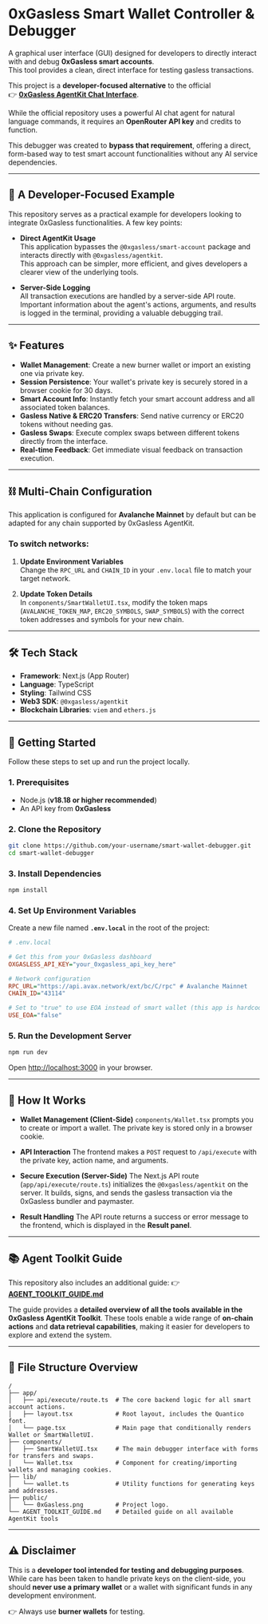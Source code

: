 # 0xGasless Smart Wallet Controller & Debugger

A graphical user interface (GUI) designed for developers to directly interact with and debug **0xGasless smart accounts**.  
This tool provides a clean, direct interface for testing gasless transactions.

This project is a **developer-focused alternative** to the official  
👉 [**0xGasless AgentKit Chat Interface**](https://github.com/0xgasless/agentkit-chat-interface).  

While the official repository uses a powerful AI chat agent for natural language commands, it requires an **OpenRouter API key** and credits to function.  

This debugger was created to **bypass that requirement**, offering a direct, form-based way to test smart account functionalities without any AI service dependencies.

---

## 🔧 A Developer-Focused Example

This repository serves as a practical example for developers looking to integrate 0xGasless functionalities. A few key points:

- **Direct AgentKit Usage**  
  This application bypasses the `@0xgasless/smart-account` package and interacts directly with `@0xgasless/agentkit`.  
  This approach can be simpler, more efficient, and gives developers a clearer view of the underlying tools.

- **Server-Side Logging**  
  All transaction executions are handled by a server-side API route.  
  Important information about the agent's actions, arguments, and results is logged in the terminal, providing a valuable debugging trail.

---

## ✨ Features

- **Wallet Management**: Create a new burner wallet or import an existing one via private key.  
- **Session Persistence**: Your wallet's private key is securely stored in a browser cookie for 30 days.  
- **Smart Account Info**: Instantly fetch your smart account address and all associated token balances.  
- **Gasless Native & ERC20 Transfers**: Send native currency or ERC20 tokens without needing gas.  
- **Gasless Swaps**: Execute complex swaps between different tokens directly from the interface.  
- **Real-time Feedback**: Get immediate visual feedback on transaction execution.  

---

## ⛓️ Multi-Chain Configuration

This application is configured for **Avalanche Mainnet** by default but can be adapted for any chain supported by 0xGasless AgentKit.

### To switch networks:

1. **Update Environment Variables**  
   Change the `RPC_URL` and `CHAIN_ID` in your `.env.local` file to match your target network.

2. **Update Token Details**  
   In `components/SmartWalletUI.tsx`, modify the token maps (`AVALANCHE_TOKEN_MAP`, `ERC20_SYMBOLS`, `SWAP_SYMBOLS`) with the correct token addresses and symbols for your new chain.

---

## 🛠️ Tech Stack

- **Framework**: Next.js (App Router)  
- **Language**: TypeScript  
- **Styling**: Tailwind CSS  
- **Web3 SDK**: `@0xgasless/agentkit`  
- **Blockchain Libraries**: `viem` and `ethers.js`  

---

## 🚀 Getting Started

Follow these steps to set up and run the project locally.

### 1. Prerequisites

- Node.js (**v18.18 or higher recommended**)  
- An API key from **0xGasless**  

### 2. Clone the Repository

```bash
git clone https://github.com/your-username/smart-wallet-debugger.git
cd smart-wallet-debugger
````

### 3. Install Dependencies

```bash
npm install
```

### 4. Set Up Environment Variables

Create a new file named **`.env.local`** in the root of the project:

```ini
# .env.local

# Get this from your 0xGasless dashboard
OXGASLESS_API_KEY="your_0xgasless_api_key_here"

# Network configuration
RPC_URL="https://api.avax.network/ext/bc/C/rpc" # Avalanche Mainnet
CHAIN_ID="43114"

# Set to "true" to use EOA instead of smart wallet (this app is hardcoded to "false")
USE_EOA="false"
```

### 5. Run the Development Server

```bash
npm run dev
```

Open [http://localhost:3000](http://localhost:3000) in your browser.

---

## 🤔 How It Works

* **Wallet Management (Client-Side)**
  `components/Wallet.tsx` prompts you to create or import a wallet.
  The private key is stored only in a browser cookie.

* **API Interaction**
  The frontend makes a `POST` request to `/api/execute` with the private key, action name, and arguments.

* **Secure Execution (Server-Side)**
  The Next.js API route (`app/api/execute/route.ts`) initializes the `@0xgasless/agentkit` on the server.
  It builds, signs, and sends the gasless transaction via the 0xGasless bundler and paymaster.

* **Result Handling**
  The API route returns a success or error message to the frontend, which is displayed in the **Result panel**.

---

## 📚 Agent Toolkit Guide

This repository also includes an additional guide:
👉 [**AGENT\_TOOLKIT\_GUIDE.md**](./AGENT_TOOLKIT_GUIDE.md)

The guide provides a **detailed overview of all the tools available in the 0xGasless AgentKit Toolkit**.
These tools enable a wide range of **on-chain actions** and **data retrieval capabilities**, making it easier for developers to explore and extend the system.

---

## 📂 File Structure Overview

```
/
├── app/
│   ├── api/execute/route.ts  # The core backend logic for all smart account actions.
│   ├── layout.tsx            # Root layout, includes the Quantico font.
│   └── page.tsx              # Main page that conditionally renders Wallet or SmartWalletUI.
├── components/
│   ├── SmartWalletUI.tsx     # The main debugger interface with forms for transfers and swaps.
│   └── Wallet.tsx            # Component for creating/importing wallets and managing cookies.
├── lib/
│   └── wallet.ts             # Utility functions for generating keys and addresses.
├── public/
│   └── 0xGasless.png         # Project logo.
└── AGENT_TOOLKIT_GUIDE.md    # Detailed guide on all available AgentKit tools
```

---

## ⚠️ Disclaimer

This is a **developer tool intended for testing and debugging purposes**.
While care has been taken to handle private keys on the client-side, you should **never use a primary wallet** or a wallet with significant funds in any development environment.

👉 Always use **burner wallets** for testing.

